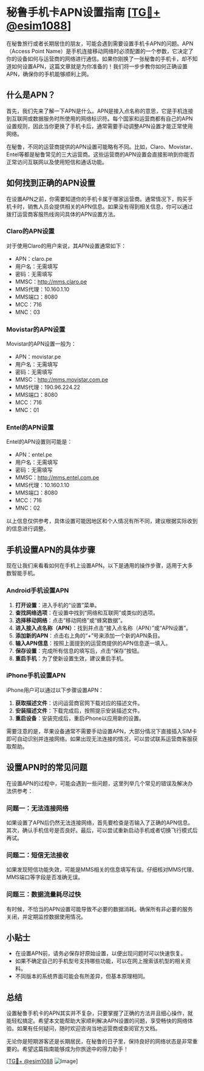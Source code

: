 # 秘鲁手机卡APN设置指南 [[TG💪+ @esim1088](https://t.me/s/esim1088)]

在秘鲁旅行或者长期居住的朋友，可能会遇到需要设置手机卡APN的问题。APN（Access Point Name）是手机连接移动网络时必须配置的一个参数，它决定了你的设备如何与运营商的网络进行通信。如果你刚换了一张秘鲁的手机卡，却不知道如何设置APN，这篇文章就是为你准备的！我们将一步步教你如何正确设置APN，确保你的手机能够顺利上网。

## 什么是APN？

首先，我们先来了解一下APN是什么。APN是接入点名称的意思，它是手机连接到互联网或数据服务时所使用的网络标识符。每个国家和运营商都有自己的APN设置规则，因此当你更换了手机卡后，通常需要手动调整APN设置才能正常使用网络。

在秘鲁，不同的运营商提供的APN设置可能略有不同。比如，Claro、Movistar、Entel等都是秘鲁常见的三大运营商。这些运营商的APN设置会直接影响到你能否正常访问互联网以及使用短信和通话功能。

## 如何找到正确的APN设置

在设置APN之前，你需要知道你的手机卡属于哪家运营商。通常情况下，购买手机卡时，销售人员会提供相关的APN信息。如果没有得到相关信息，你可以通过拨打运营商客服热线询问具体的APN设置方法。

### Claro的APN设置

对于使用Claro的用户来说，其APN设置通常如下：

- APN：claro.pe
- 用户名：无需填写
- 密码：无需填写
- MMSC：http://mms.claro.pe
- MMS代理：10.160.1.10
- MMS端口：8080
- MCC：716
- MNC：03

### Movistar的APN设置

Movistar的APN设置一般为：

- APN：movistar.pe
- 用户名：无需填写
- 密码：无需填写
- MMSC：http://mms.movistar.com.pe
- MMS代理：190.96.224.22
- MMS端口：8080
- MCC：716
- MNC：01

### Entel的APN设置

Entel的APN设置则可能是：

- APN：entel.pe
- 用户名：无需填写
- 密码：无需填写
- MMSC：http://mms.entel.com.pe
- MMS代理：10.160.1.10
- MMS端口：8080
- MCC：716
- MNC：02

以上信息仅供参考，具体设置可能因地区和个人情况有所不同，建议根据实际收到的信息进行调整。

## 手机设置APN的具体步骤

现在让我们来看看如何在手机上设置APN。以下是通用的操作步骤，适用于大多数智能手机。

### Android手机设置APN

1. **打开设置**：进入手机的“设置”菜单。
2. **查找网络选项**：在设置中找到“网络和互联网”或类似的选项。
3. **选择移动网络**：点击“移动网络”或“蜂窝数据”。
4. **进入接入点名称（APN）**：找到并点击“接入点名称（APN）”或“APN设置”。
5. **添加新的APN**：点击右上角的“+”号来添加一个新的APN条目。
6. **输入APN信息**：按照上面提到的运营商提供的APN信息逐一填入。
7. **保存设置**：完成所有信息的填写后，点击“保存”按钮。
8. **重启手机**：为了使新设置生效，建议重启手机。

### iPhone手机设置APN

iPhone用户可以通过以下步骤设置APN：

1. **获取描述文件**：访问运营商官网下载对应的描述文件。
2. **安装描述文件**：下载完成后，按照提示安装描述文件。
3. **重启设备**：安装完成后，重启iPhone以应用新的设置。

需要注意的是，苹果设备通常不需要手动设置APN，大部分情况下直接插入SIM卡即可自动识别并连接网络。如果出现无法连接的情况，可以尝试联系运营商客服获取帮助。

## 设置APN时的常见问题

在设置APN的过程中，可能会遇到一些问题，这里列举几个常见的错误及解决办法供参考：

### 问题一：无法连接网络

如果设置了APN后仍然无法连接网络，首先要检查是否输入了正确的APN信息。其次，确认手机信号是否良好。最后，可以尝试重新启动手机或者切换飞行模式后再试。

### 问题二：短信无法接收

如果发现短信功能失效，可能是MMS相关的信息填写有误。仔细核对MMS代理、MMS端口等字段是否准确无误。

### 问题三：数据流量耗尽过快

有时候，不恰当的APN设置可能导致不必要的数据消耗。确保所有非必要的服务关闭，并定期监控数据使用情况。

## 小贴士

- 在设置APN前，请务必保存好原始设置，以便出现问题时可以快速恢复。
- 如果不确定自己的手机型号支持哪些功能，可以在网上搜索该机型的相关资料。
- 不同版本的系统界面可能会有所差异，但基本原理相同。

## 总结

设置秘鲁手机卡的APN其实并不复杂，只要掌握了正确的方法并且细心操作，就能轻松搞定。希望本文能帮助大家顺利解决APN设置的问题，享受畅快的网络体验。如果有任何疑问，随时欢迎咨询当地运营商或查阅官方文档。

无论你是短期游客还是长期居民，在秘鲁的日子里，保持良好的网络状态是非常重要的。希望这篇指南能够成为你旅途中的得力助手！

[[TG💪+ @esim1088](https://t.me/s/esim1088) ![Image](https://i.postimg.cc/4NQfJmqS/Snipaste-2025-05-13-00-14-12.png)]